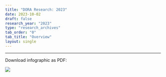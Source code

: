```yaml
---
title: "DORA Research: 2023"
date: 2023-10-02
draft: false
research_year: "2023"
type: "research_archives"
tab_order: "0"
tab_title: "Overview"
layout: single
---
```


<object data="dora-report/2023-dora-report-infographic.svg" id="dora-core-model" type="image/svg+xml" style="width:100%;"></object>

-----

Download infographic as PDF:

<a href="/resources/img/2023-DORA-Report-Infographic.v10.pdf" target="_blank"><img src="/resources/img/2023-DORA-Report-Infographic_thumb.png" style="max-width:6em;"></a>
